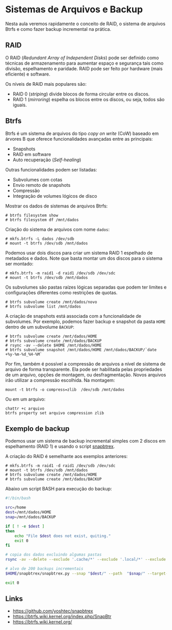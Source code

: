 # Sistemas de Arquivos e Backup


Nesta aula veremos rapidamente o conceito de RAID, o sistema de arquivos Btrfs e como fazer backup incremental na prática.

## RAID

O RAID (*Redundant Array of Independent Disks*) pode ser definido como técnicas de armazenamento para aumentar espaço e segurança tais como divisão, espelhamento e paridade. RAID pode ser feito por hardware (mais eficiente) e software.

Os níveis de RAID mais populares são:
- RAID 0 (*striping*) divide blocos de forma circular entre os discos.
- RAID 1 (*mirroring*) espelha os blocos entre os discos, ou seja, todos são iguais.


## Btrfs

Btrfs é um sistema de arquivos do tipo *copy on write* (CoW) baseado em árvores B que oferece funcionalidades avançadas entre as principais:
- Snapshots 
- RAID em software
- Auto recuperação (*Self-healing*)

Outras funcionalidades podem ser listadas:
- Subvolumes com cotas
- Envio remoto de snapshots
- Compressão
- Integração de volumes lógicos de disco


Mostrar os dados de sistemas de arquivos Btrfs:
```
# btrfs filesystem show
# btrfs filesystem df /mnt/dados
```

Criação do sistema de arquivos com nome `dados`:
```
# mkfs.btrfs -L dados /dev/sdb
# mount -t btrfs /dev/sdb /mnt/dados
```

Podemos usar dois discos para criar um sistema RAID 1 espelhado de metadados e dados.  Note que basta montar um dos discos para o sistema ser montado:
```
# mkfs.btrfs -m raid1 -d raid1 /dev/sdb /dev/sdc
# mount -t btrfs /dev/sdb /mnt/dados
```

Os subvolumes são pastas raízes lógicas separadas que podem ter limites e configurações diferentes como restrições de quotas.
```
# btrfs subvolume create /mnt/dados/novo
# btrfs subvolume list /mnt/dados
```


A criação de snapshots está associada com a funcionalidade de subvolumes. Por exemplo, podemos fazer backup e snapshot da  pasta `HOME` dentro de um subvolume `BACKUP`:
```
# btrfs subvolume create /mnt/dados/HOME
# btrfs subvolume create /mnt/dados/BACKUP
# rsync -av --delete $HOME /mnt/dados/HOME
# btrfs subvolume snapshot /mnt/dados/HOME /mnt/dados/BACKUP/`date +%y-%m-%d_%H-%M`
```

Por fim, também é possível a compressão de arquivos a nível de sistema de arquivo de forma transparente. Ela pode ser habilitada pelas propriedades de um arquivo, opções de montagem, ou desfragmentação.
Novos arquivos irão utilizar a compressão escolhida. Na montagem:
```
mount -t btrfs -o compress=zlib  /dev/sdb /mnt/dados
```
Ou em um arquivo:
```
chattr +c arquivo
btrfs property set arquivo compression zlib
```


## Exemplo de backup

Podemos usar um sistema de backup incremental simples com 2 discos em espelhamento (RAID 1) e usando o script [snapbtrex](https://github.com/yoshtec/snapbtrex). 

A criação do RAID é semelhante aos exemplos anteriores:
```
# mkfs.btrfs -m raid1 -d raid1 /dev/sdb /dev/sdc
# mount -t btrfs /dev/sdb /mnt/dados
# btrfs subvolume create /mnt/dados/HOME
# btrfs subvolume create /mnt/dados/BACKUP
```

Abaixo um script BASH para execução do backup:
```sh
#!/bin/bash

src=/home
dest=/mnt/dados/HOME
snap=/mnt/dados/BACKUP

if [ ! -e $dest ]
then
    echo "File $dest does not exist, quiting."
    exit 0
fi

# copia dos dados excluindo algumas pastas
rsync -av --delete --exclude '.cache/*' --exclude '.local/*' --exclude '.var/*' "$src/"  "$dest/"

# alvo de 200 backups incrementais
$HOME/snapbtrex/snapbtrex.py --snap "$dest/" --path  "$snap/" --target-backups 200 --verbose

exit 0
```

## Links
- https://github.com/yoshtec/snapbtrex
- https://btrfs.wiki.kernel.org/index.php/SnapBtr
- https://btrfs.wiki.kernel.org/